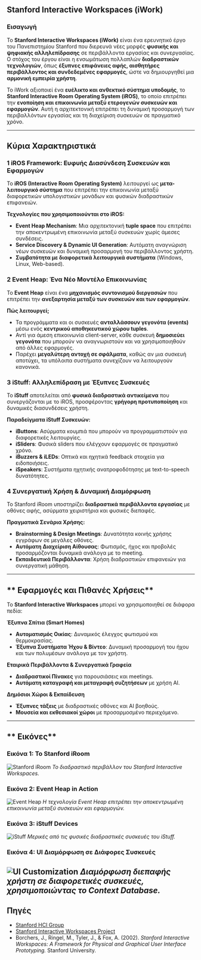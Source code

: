 ## Stanford Interactive Workspaces (iWork)

### Εισαγωγή
Το **Stanford Interactive Workspaces (iWork)** είναι ένα ερευνητικό έργο του Πανεπιστημίου Stanford που διερευνά νέες μορφές **φυσικής και ψηφιακής αλληλεπίδρασης** σε περιβάλλοντα εργασίας και συνεργασίας. Ο στόχος του έργου είναι η ενσωμάτωση πολλαπλών **διαδραστικών τεχνολογιών**, όπως **έξυπνες επιφάνειες αφής, αισθητήρες περιβάλλοντος και συνδεδεμένες εφαρμογές**, ώστε να δημιουργηθεί μια **αρμονική εμπειρία χρήστη**.  

Το iWork αξιοποιεί ένα **ευέλικτο και ανθεκτικό σύστημα υποδομής**, το **Stanford Interactive Room Operating System (iROS)**, το οποίο επιτρέπει την **ενοποίηση και επικοινωνία μεταξύ ετερογενών συσκευών και εφαρμογών**. Αυτή η αρχιτεκτονική επιτρέπει τη δυναμική προσαρμογή των περιβαλλόντων εργασίας και τη διαχείριση συσκευών σε πραγματικό χρόνο.

---

##  Κύρια Χαρακτηριστικά

### **1️ iROS Framework: Ευφυής Διασύνδεση Συσκευών και Εφαρμογών**
Το **iROS (Interactive Room Operating System)** λειτουργεί ως **μετα-λειτουργικό σύστημα** που επιτρέπει την επικοινωνία μεταξύ διαφορετικών υπολογιστικών μονάδων και φυσικών διαδραστικών επιφανειών.  

**Τεχνολογίες που χρησιμοποιούνται στο iROS:**
- **Event Heap Mechanism**: Μια αρχιτεκτονική **tuple space** που επιτρέπει την αποκεντρωμένη επικοινωνία μεταξύ συσκευών χωρίς άμεσες συνδέσεις.
- **Service Discovery & Dynamic UI Generation**: Αυτόματη αναγνώριση νέων συσκευών και δυναμική προσαρμογή του περιβάλλοντος χρήστη.
- **Συμβατότητα με διαφορετικά λειτουργικά συστήματα** (Windows, Linux, Web-based).

### **2️ Event Heap: Ένα Νέο Μοντέλο Επικοινωνίας**
Το **Event Heap** είναι ένα **μηχανισμός συντονισμού διεργασιών** που επιτρέπει την **ανεξαρτησία μεταξύ των συσκευών και των εφαρμογών**.  

 **Πώς λειτουργεί;**  
- Τα προγράμματα και οι συσκευές **ανταλλάσσουν γεγονότα (events)** μέσω ενός **κεντρικού αποθηκευτικού χώρου tuples**.
- Αντί για άμεση επικοινωνία client-server, κάθε συσκευή **δημοσιεύει γεγονότα** που μπορούν να αναγνωριστούν και να χρησιμοποιηθούν από άλλες εφαρμογές.
- Παρέχει **μεγαλύτερη αντοχή σε σφάλματα**, καθώς αν μια συσκευή αποτύχει, τα υπόλοιπα συστήματα συνεχίζουν να λειτουργούν κανονικά.

### **3️ iStuff: Αλληλεπίδραση με Έξυπνες Συσκευές**
Το **iStuff** αποτελείται από **φυσικά διαδραστικά αντικείμενα** που συνεργάζονται με το iROS, προσφέροντας **γρήγορη προτυποποίηση** και δυναμικές διασυνδέσεις χρήστη.

 **Παραδείγματα iStuff Συσκευών:**
- **iButtons**: Ασύρματα κουμπιά που μπορούν να προγραμματιστούν για διαφορετικές λειτουργίες.
- **iSliders**: Φυσικά sliders που ελέγχουν εφαρμογές σε πραγματικό χρόνο.
- **iBuzzers & iLEDs**: Οπτικά και ηχητικά feedback στοιχεία για ειδοποιήσεις.
- **iSpeakers**: Συστήματα ηχητικής ανατροφοδότησης με text-to-speech δυνατότητες.

### **4️ Συνεργατική Χρήση & Δυναμική Διαμόρφωση**
Το Stanford iRoom υποστηρίζει **διαδραστικά περιβάλλοντα εργασίας** με οθόνες αφής, ασύρματα χειριστήρια και φυσικές διεπαφές.  

 **Πραγματικά Σενάρια Χρήσης:**
- **Brainstorming & Design Meetings**: Δυνατότητα κοινής χρήσης εγγράφων σε μεγάλες οθόνες.
- **Αυτόματη Διαχείριση Αίθουσας**: Φωτισμός, ήχος και προβολές προσαρμόζονται δυναμικά ανάλογα με το meeting.
- **Εκπαιδευτικά Περιβάλλοντα**: Χρήση διαδραστικών επιφανειών για συνεργατική μάθηση.

---

## ** Εφαρμογές και Πιθανές Χρήσεις**
Το **Stanford Interactive Workspaces** μπορεί να χρησιμοποιηθεί σε διάφορα πεδία:

 **Έξυπνα Σπίτια (Smart Homes)**  
- **Αυτοματισμός Οικίας**: Δυναμικός έλεγχος φωτισμού και θερμοκρασίας.  
- **Έξυπνα Συστήματα Ήχου & Βίντεο**: Δυναμική προσαρμογή του ήχου και των πολυμέσων ανάλογα με τον χρήστη.  

 **Εταιρικά Περιβάλλοντα & Συνεργατικά Γραφεία**  
- **Διαδραστικοί Πίνακες** για παρουσιάσεις και meetings.  
- **Αυτόματη καταγραφή και μεταγραφή συζητήσεων** με χρήση AI.  

 **Δημόσιοι Χώροι & Εκπαίδευση**  
- **Έξυπνες τάξεις** με διαδραστικές οθόνες και AI βοηθούς.  
- **Μουσεία και εκθεσιακοί χώροι** με προσαρμοσμένο περιεχόμενο.  

---

## ** Εικόνες**
### Εικόνα 1: Το Stanford iRoom
![Stanford iRoom](../images/iwork.jpg)
*Το διαδραστικό περιβάλλον του Stanford Interactive Workspaces.*

### Εικόνα 2: Event Heap in Action
![Event Heap](https://github.com/KonstantinosZarkadoulas/case_study_images/blob/main/iwork_figure3.jpg)
*Η τεχνολογία Event Heap επιτρέπει την αποκεντρωμένη επικοινωνία μεταξύ συσκευών και εφαρμογών.*

### Εικόνα 3: iStuff Devices
![iStuff](https://github.com/KonstantinosZarkadoulas/case_study_images/blob/main/iwork_istuff.jpg)
*Μερικές από τις φυσικές διαδραστικές συσκευές του iStuff.*

### Εικόνα 4: UI Διαμόρφωση σε Διάφορες Συσκευές
![UI Customization](https://github.com/KonstantinosZarkadoulas/case_study_images/blob/main/iwork_figure2.jpg)
*Διαμόρφωση διεπαφής χρήστη σε διαφορετικές συσκευές, χρησιμοποιώντας το Context Database.*
---

## **Πηγές**
- [Stanford HCI Group](https://hci.stanford.edu/)
- [Stanford Interactive Workspaces Project](http://iwork.stanford.edu)
- Borchers, J., Ringel, M., Tyler, J., & Fox, A. (2002). *Stanford Interactive Workspaces: A Framework for Physical and Graphical User Interface Prototyping.* Stanford University.

